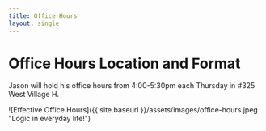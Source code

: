 ```yaml
---
title: Office Hours
layout: single
---
```


# Office Hours Location and Format

Jason will hold his office hours from 4:00-5:30pm each Thursday in #325 West Village H.

![Effective Office Hours]({{ site.baseurl }}/assets/images/office-hours.jpeg "Logic in everyday life!")
